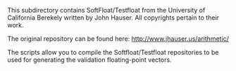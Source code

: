 This subdirectory contains SoftFloat/Testfloat from the University of
California Berekely written by John Hauser.  All copyrights pertain to
their work.

The original repository can be found here: http://www.jhauser.us/arithmetic/

The scripts allow you to compile the Softfloat/Testfloat repositories
to be used for generating the validation floating-point vectors.

